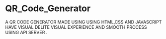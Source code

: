 # QR_Code_Generator
A QR CODE GENERATOR MADE USING USING HTML,CSS AND JAVASCRIPT  HAVE VISUAL DELITE VISUAL EXPERIENCE AND SMOOTH PROCESS USING API SERVER .

